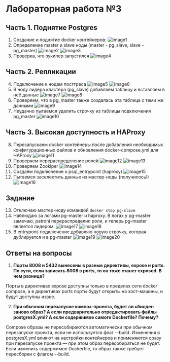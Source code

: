 # Лабораторная работа №3

## Часть 1. Поднятие Postgres
1. Создание и поднятие docker контейнеров:
![image1](https://github.com/Ulitka-na-sklone/Ted_Team/blob/main/LR3/pic/1.jpg)
2. Определение master и slave ноды (master - pg_slave, slave - pg_master)
![image2](https://github.com/Ulitka-na-sklone/Ted_Team/blob/main/LR3/pic/2.png)
![image3](https://github.com/Ulitka-na-sklone/Ted_Team/blob/main/LR3/pic/3.jpg)
3. Проверка, что зукипер запустился
![image4](https://github.com/Ulitka-na-sklone/Ted_Team/blob/main/LR3/pic/4.jpg)

## Часть 2. Репликации
4. Подключение к нодам постгреса
![image5](https://github.com/Ulitka-na-sklone/Ted_Team/blob/main/LR3/pic/5.png)
![image6](https://github.com/Ulitka-na-sklone/Ted_Team/blob/main/LR3/pic/6.jpg)
5. В ноду лидера кластера (pg_slave) добавляем таблицу и вставляем в неё данные
![image7](https://github.com/Ulitka-na-sklone/Ted_Team/blob/main/LR3/pic/7.jpg)
![image8](https://github.com/Ulitka-na-sklone/Ted_Team/blob/main/LR3/pic/8.jpg)
6. Проверяем, что в pg_master также создалась эта таблица с теми же данными
![image9](https://github.com/Ulitka-na-sklone/Ted_Team/blob/main/LR3/pic/9.jpg)
7. Неудачно пытаемся удалить строчку из таблицы подключения pg_master
![image10](https://github.com/Ulitka-na-sklone/Ted_Team/blob/main/LR3/pic/10.jpg)

## Часть 3. Высокая доступность и HAProxy
8. Перезапускаем docker контейнеры после добавления необходимых конфигурационных файлов и обновления docker-compose.yml для HAProxy
![image11](https://github.com/Ulitka-na-sklone/Ted_Team/blob/main/LR3/pic/11.jpg)
9. Проверяем перераспределение ролей
![image12](https://github.com/Ulitka-na-sklone/Ted_Team/blob/main/LR3/pic/12.jpg)
![image13](https://github.com/Ulitka-na-sklone/Ted_Team/blob/main/LR3/pic/13.jpg)
10. Проверяем Zookiper
![image14](https://github.com/Ulitka-na-sklone/Ted_Team/blob/main/LR3/pic/14.png)
11. Создаём подключение к psql_entrypoint (haproxy)
![image15](https://github.com/Ulitka-na-sklone/Ted_Team/blob/main/LR3/pic/15.jpg)
12. Пытаемся заселектить данные из мастер-ноды (получилось!)
![image16](https://github.com/Ulitka-na-sklone/Ted_Team/blob/main/LR3/pic/16.jpg)

## Задание
13. Отключаю мастер-ноду командой `docker stop pg-slave`
14. Наблюдаю за логами pg-master и haproxy. В логах у pg-master замечаю, patroni перераспределил роли, и теперь pg-master является лидером.
![image17](https://github.com/Ulitka-na-sklone/Ted_Team/blob/main/LR3/pic/17.jpg)
![image18](https://github.com/Ulitka-na-sklone/Ted_Team/blob/main/LR3/pic/18.jpg)
15. В entrypont-подключение добавляю новую строчку, которая дублируется и в pg-master
![image19](https://github.com/Ulitka-na-sklone/Ted_Team/blob/main/LR3/pic/19.jpg)
![image20](https://github.com/Ulitka-na-sklone/Ted_Team/blob/main/LR3/pic/20.jpg)

## Ответы на вопросы
1. **Порты 8008 и 5432 вынесены в разные директивы, expose и ports. По сути, если записать 8008 в ports, то он тоже станет exposed. В чем разница?**

Порты в директивах expose доступны только в пределах сети docker compose, а в директивах ports порты будут открыты на хост-машины, и будут доступны извне.

2. **При обычном перезапуске композ-проекта, будет ли сбилден заново образ? А если предварительно отредактировать файлы postgresX.yml? А если содержимое самого Dockerfile? Почему?**

Compose образы не пересобираются автоматически при обычном перезапуске проекта, если не используется флаг --build.
Изменения в postgresX.yml влияют на настройки контейнеров и применяются сразу при перезапуске проекта — при этом образ пересобираться не будет. Если изменить содержимое Dockerfile, то образ также требует пересборки с флагом --build.
